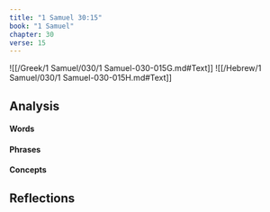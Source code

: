 ```yaml
---
title: "1 Samuel 30:15"
book: "1 Samuel"
chapter: 30
verse: 15
---
```

![[/Greek/1 Samuel/030/1 Samuel-030-015G.md#Text]]
![[/Hebrew/1 Samuel/030/1 Samuel-030-015H.md#Text]]

## Analysis

#### Words

#### Phrases

#### Concepts

## Reflections
